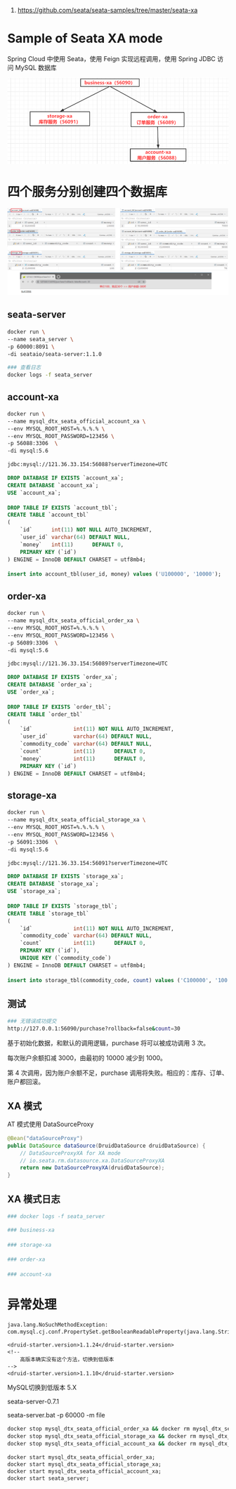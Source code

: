 1.  https://github.com/seata/seata-samples/tree/master/seata-xa 

# Sample of Seata XA mode

Spring Cloud 中使用 Seata，使用 Feign 实现远程调用，使用 Spring JDBC 访问 MySQL 数据库

![relation](./relation.png)

# 四个服务分别创建四个数据库

![db](./db.png)

## seata-server

```bash
docker run \
--name seata_server \
-p 60000:8091 \
-di seataio/seata-server:1.1.0
```

```bash
### 查看日志
docker logs -f seata_server 
```

## account-xa

```bash
docker run \
--name mysql_dtx_seata_official_account_xa \
--env MYSQL_ROOT_HOST=%.%.%.% \
--env MYSQL_ROOT_PASSWORD=123456 \
-p 56088:3306  \
-di mysql:5.6
```

```bash
jdbc:mysql://121.36.33.154:56088?serverTimezone=UTC
```

```sql
DROP DATABASE IF EXISTS `account_xa`;
CREATE DATABASE `account_xa`;
USE `account_xa`;

DROP TABLE IF EXISTS `account_tbl`;
CREATE TABLE `account_tbl`
(
    `id`      int(11) NOT NULL AUTO_INCREMENT,
    `user_id` varchar(64) DEFAULT NULL,
    `money`   int(11)      DEFAULT 0,
    PRIMARY KEY (`id`)
) ENGINE = InnoDB DEFAULT CHARSET = utf8mb4;

insert into account_tbl(user_id, money) values ('U100000', '10000');
```

## order-xa

```bash
docker run \
--name mysql_dtx_seata_official_order_xa \
--env MYSQL_ROOT_HOST=%.%.%.% \
--env MYSQL_ROOT_PASSWORD=123456 \
-p 56089:3306  \
-di mysql:5.6
```

```bash
jdbc:mysql://121.36.33.154:56089?serverTimezone=UTC
```

```sql
DROP DATABASE IF EXISTS `order_xa`;
CREATE DATABASE `order_xa`;
USE `order_xa`;

DROP TABLE IF EXISTS `order_tbl`;
CREATE TABLE `order_tbl`
(
    `id`             int(11) NOT NULL AUTO_INCREMENT,
    `user_id`        varchar(64) DEFAULT NULL,
    `commodity_code` varchar(64) DEFAULT NULL,
    `count`          int(11)      DEFAULT 0,
    `money`          int(11)      DEFAULT 0,
    PRIMARY KEY (`id`)
) ENGINE = InnoDB DEFAULT CHARSET = utf8mb4;
```

## storage-xa

```bash
docker run \
--name mysql_dtx_seata_official_storage_xa \
--env MYSQL_ROOT_HOST=%.%.%.% \
--env MYSQL_ROOT_PASSWORD=123456 \
-p 56091:3306  \
-di mysql:5.6
```

```bash
jdbc:mysql://121.36.33.154:56091?serverTimezone=UTC
```

```sql
DROP DATABASE IF EXISTS `storage_xa`;
CREATE DATABASE `storage_xa`;
USE `storage_xa`;

DROP TABLE IF EXISTS `storage_tbl`;
CREATE TABLE `storage_tbl`
(
    `id`             int(11) NOT NULL AUTO_INCREMENT,
    `commodity_code` varchar(64) DEFAULT NULL,
    `count`          int(11)      DEFAULT 0,
    PRIMARY KEY (`id`),
    UNIQUE KEY (`commodity_code`)
) ENGINE = InnoDB DEFAULT CHARSET = utf8mb4;

insert into storage_tbl(commodity_code, count) values ('C100000', '100');
```

## 测试 

```bash
### 无错误成功提交
http://127.0.0.1:56090/purchase?rollback=false&count=30
```
基于初始化数据，和默认的调用逻辑，purchase 将可以被成功调用 3 次。

每次账户余额扣减 3000，由最初的 10000 减少到 1000。

第 4 次调用，因为账户余额不足，purchase 调用将失败。相应的：库存、订单、账户都回滚。

## XA 模式

AT 模式使用 DataSourceProxy

```java
@Bean("dataSourceProxy")
public DataSource dataSource(DruidDataSource druidDataSource) {
    // DataSourceProxyXA for XA mode
    // io.seata.rm.datasource.xa.DataSourceProxyXA
    return new DataSourceProxyXA(druidDataSource);
}
```



## XA 模式日志

```bash
### docker logs -f seata_server 

```

```bash
### business-xa

### storage-xa

### order-xa

### account-xa
```





# 异常处理

```
java.lang.NoSuchMethodException: com.mysql.cj.conf.PropertySet.getBooleanReadableProperty(java.lang.String)
```

```xaml
<druid-starter.version>1.1.24</druid-starter.version>
<!-- 
	高版本确实没有这个方法，切换到低版本 
-->
<druid-starter.version>1.1.10</druid-starter.version>
```



MySQL切换到低版本 5.X



seata-server-0.7.1

seata-server.bat -p 60000 -m file







































````bash
docker stop mysql_dtx_seata_official_order_xa && docker rm mysql_dtx_seata_official_order_xa;
docker stop mysql_dtx_seata_official_storage_xa && docker rm mysql_dtx_seata_official_storage_xa;
docker stop mysql_dtx_seata_official_account_xa && docker rm mysql_dtx_seata_official_account_xa;
````



```
docker start mysql_dtx_seata_official_order_xa;
docker start mysql_dtx_seata_official_storage_xa;
docker start mysql_dtx_seata_official_account_xa;
docker start seata_server;
```



